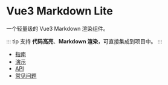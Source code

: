 # Vue3 Markdown Lite

一个轻量级的 Vue3 Markdown 渲染组件。

::: tip
支持 **代码高亮**、**Markdown 渲染**，可直接集成到项目中。
:::

- [指南](/guide/)
- [演示](/demo/)
- [API](/api/)
- [常见问题](/faq/)
